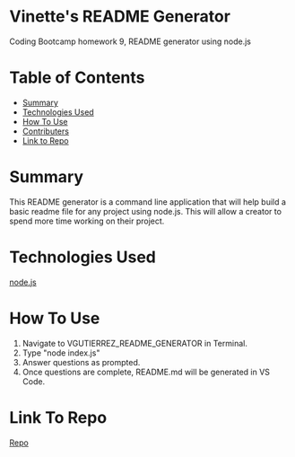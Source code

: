 # Vinette's README Generator

Coding Bootcamp homework 9, README generator using node.js

# Table of Contents

- [Summary](#summary)
- [Technologies Used](#technologies-used)
- [How To Use](#how-to-use)
- [Contributers](#contributers)
- [Link to Repo](#trepo)

# Summary

<a name="summary"></a>

This README generator is a command line application that will help build a basic readme file for any project using node.js. This will allow a creator to spend more time working on their project.

# Technologies Used

<a name="technologies"></a>

[node.js](https://nodejs.org/en/) <br>

# How To Use

<a name="how-to-use"></a>

1. Navigate to VGUTIERREZ_README_GENERATOR in Terminal.
2. Type "node index.js"
3. Answer questions as prompted.
4. Once questions are complete, README.md will be generated in VS Code.

# Link To Repo

<a name="repo"></a>

[Repo](https://github.com/vinetteg/VGUTIERREZ_README_GENERATOR)
